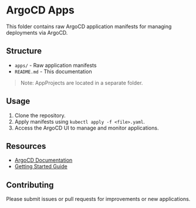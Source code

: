 # ArgoCD Apps

This folder contains raw ArgoCD application manifests for managing deployments via ArgoCD.

## Structure

- `apps/` - Raw application manifests
- `README.md` - This documentation

> Note: AppProjects are located in a separate folder.

## Usage

1. Clone the repository.
2. Apply manifests using `kubectl apply -f <file>.yaml`.
3. Access the ArgoCD UI to manage and monitor applications.

## Resources

- [ArgoCD Documentation](https://argo-cd.readthedocs.io/)
- [Getting Started Guide](https://argo-cd.readthedocs.io/en/stable/getting_started/)

## Contributing

Please submit issues or pull requests for improvements or new applications.

